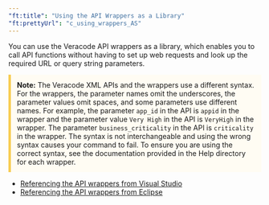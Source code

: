 ```yaml
---
"ft:title": "Using the API Wrappers as a Library"
"ft:prettyUrl": "c_using_wrappers_AS"
---
```

You can use the Veracode API wrappers as a library, which enables you to call API functions without having to set up web requests and look up the required URL or query string parameters.

<p style="background-color:#FFFCF3; padding: 12px; border-left: 5px solid #F7CD55;"><b>Note:</b> The Veracode XML APIs and the wrappers use a different syntax. For the wrappers, the parameter names omit the underscores, the parameter values omit spaces, and some parameters use different names. For example, the parameter <code>app_id</code> in the API is <code>appid</code> in the wrapper and the parameter value <code>Very High</code> in the API is <code>VeryHigh</code> in the wrapper. The parameter <code>business_criticality</code> in the API is <code>criticality</code> in the wrapper. The syntax is not interchangeable and using the wrong syntax causes your command to fail. To ensure you are using the correct syntax, see the documentation provided in the Help directory for each wrapper.</p>

-   [Referencing the API wrappers from Visual Studio](01_reference_csharp_wrapper_visual_studio.md)
-   [Referencing the API wrappers from Eclipse](02_reference_java_wrapper_eclipse.md)